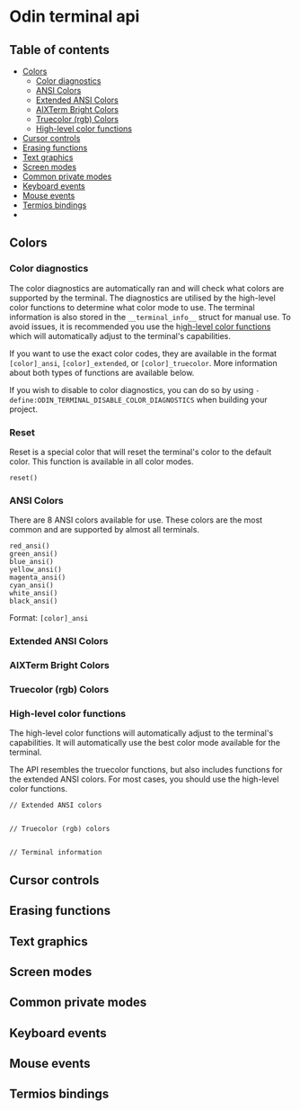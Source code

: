 # Odin terminal api

## Table of contents
- [Colors](#colors)
  - [Color diagnostics](#color-diagnostics)
  - [ANSI Colors](#ansi-colors)
  - [Extended ANSI Colors](#extended-ansi-colors)
  - [AIXTerm Bright Colors](#aixterm-bright-colors)
  - [Truecolor (rgb) Colors](#truecolor-rgb-colors)
  - [High-level color functions](#high-level-color-functions)
- [Cursor controls](#cursor-controls)
- [Erasing functions](#erasing-functions)
- [Text graphics](#text-graphics)
- [Screen modes](#screen-modes)
- [Common private modes](#common-private-modes)
- [Keyboard events](#keyboard-events)
- [Mouse events](#mouse-events)
- [Termios bindings](#termios-bindings)
- 

## Colors 

### Color diagnostics
The color diagnostics are automatically ran and will check what colors are supported by the terminal.
The diagnostics are utilised by the high-level color functions to determine what color mode to use.
The terminal information is also stored in the `__terminal_info__` struct for manual use.
To avoid issues, it is recommended you use the h[igh-level color functions](#high-level-color-functions) which will automatically adjust to the terminal's capabilities.

If you want to use the exact color codes, they are available in the format `[color]_ansi`, `[color]_extended`, or `[color]_truecolor`.
More information about both types of functions are available below.

If you wish to disable to color diagnostics, you can do so by using `-define:ODIN_TERMINAL_DISABLE_COLOR_DIAGNOSTICS` when building your project.

### Reset 
Reset is a special color that will reset the terminal's color to the default color.
This function is available in all color modes.

```odin
reset()
```

### ANSI Colors
There are 8 ANSI colors available for use.
These colors are the most common and are supported by almost all terminals.

```odin
red_ansi()
green_ansi()
blue_ansi()
yellow_ansi()
magenta_ansi()
cyan_ansi()
white_ansi()
black_ansi()
```
Format: `[color]_ansi`

### Extended ANSI Colors

### AIXTerm Bright Colors

### Truecolor (rgb) Colors

### High-level color functions
The high-level color functions will automatically adjust to the terminal's capabilities.
It will automatically use the best color mode available for the terminal.

The API resembles the truecolor functions, but also includes functions for the extended ANSI colors.
For most cases, you should use the high-level color functions.

```odin
// Extended ANSI colors


// Truecolor (rgb) colors


// Terminal information
```

## Cursor controls

## Erasing functions 

## Text graphics

## Screen modes

## Common private modes

## Keyboard events

## Mouse events

## Termios bindings
